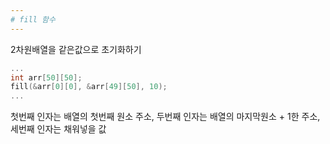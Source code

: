 ```yaml
---
# fill 함수
---
```


2차원배열을 같은값으로 초기화하기

```cpp
...
int arr[50][50];
fill(&arr[0][0], &arr[49][50], 10);
...
```

첫번째 인자는 배열의 첫번째 원소 주소, 두번째 인자는 배열의 마지막원소 + 1한 주소, 세번째 인자는 채워넣을 값